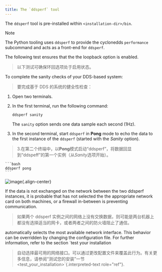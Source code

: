 ```yaml
---
title: The `ddsperf` tool
---
```


The `ddsperf` tool is pre-installed within `<installation-dir>/bin`.

> [!Note]
> The Python tooling uses `ddsperf` to provide the cyclonedds `performance` subcommand and acts as a front-end for `ddsperf`.

The following test ensures that the the loopback option is enabled.

> 以下测试可确保环回选项处于启用状态。

To complete the sanity checks of your DDS-based system:

> 要完成基于 DDS 的系统的健全性检查：

1.  Open two terminals.
2.  In the first terminal, run the following command:

    ```bash
    ddsperf sanity
    ```

    The `sanity` option sends one data sample each second (1Hz).

3.  In the second terminal, start `ddsperf` in **Pong** mode to echo the data to the first instance of the `ddsperf` (started with the _Sanity_ option).

> 3.在第二个终端中，以**Pong**模式启动“ddsperf”，将数据回显到“ddspeff”的第一个实例（从*Sanity*选项开始）。

    ```bash
    ddsperf pong
    ```

![image](/_static/gettingstarted-figures/4.2-1.png){.align-center}

If the data is not exchanged on the network between the two ddsperf instances, it is probable that has not selected the the appropriate network card on both machines, or a firewall in-between is preventing communication.

> 如果两个 ddsperf 实例之间的网络上没有交换数据，则可能是两台机器上都没有选择适当的网卡，或者两者之间的防火墙阻止了通信。

automatically selects the most available network interface. This behavior can be overridden by changing the configuration file. For further information, refer to the section `test your installation

> 自动选择最可用的网络接口。可以通过更改配置文件来覆盖此行为。有关更多信息，请参阅“测试您的安装”一节
> <test_your_installation>`{.interpreted-text role="ref"}.
